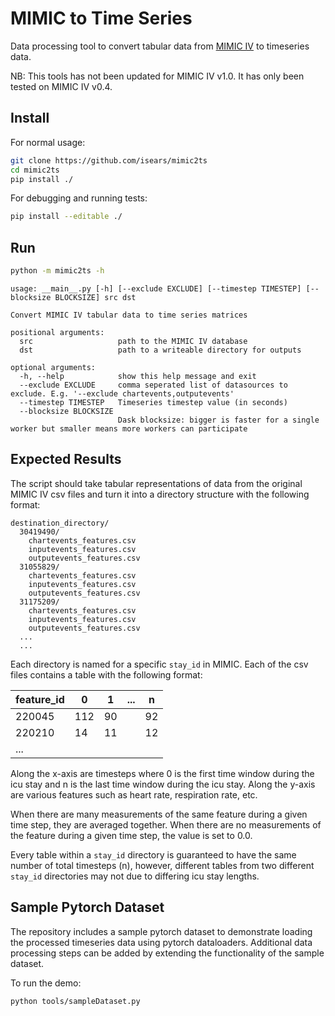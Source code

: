 # MIMIC to Time Series

Data processing tool to convert tabular data from [MIMIC IV](https://mimic.mit.edu/docs/) to timeseries data.

NB: This tools has not been updated for MIMIC IV v1.0. It has only been tested on MIMIC IV v0.4.

## Install

For normal usage:
```bash
git clone https://github.com/isears/mimic2ts
cd mimic2ts
pip install ./
```

For debugging and running tests:
```bash
pip install --editable ./
```

## Run

```bash
python -m mimic2ts -h
```
```
usage: __main__.py [-h] [--exclude EXCLUDE] [--timestep TIMESTEP] [--blocksize BLOCKSIZE] src dst

Convert MIMIC IV tabular data to time series matrices

positional arguments:
  src                   path to the MIMIC IV database
  dst                   path to a writeable directory for outputs

optional arguments:
  -h, --help            show this help message and exit
  --exclude EXCLUDE     comma seperated list of datasources to exclude. E.g. '--exclude chartevents,outputevents'
  --timestep TIMESTEP   Timeseries timestep value (in seconds)
  --blocksize BLOCKSIZE
                        Dask blocksize: bigger is faster for a single worker but smaller means more workers can participate
```

## Expected Results

The script should take tabular representations of data from the original MIMIC IV csv files and turn it into a directory structure with the following format:

```
destination_directory/
  30419490/
    chartevents_features.csv
    inputevents_features.csv
    outputevents_features.csv
  31055829/
    chartevents_features.csv
    inputevents_features.csv
    outputevents_features.csv
  31175209/
    chartevents_features.csv
    inputevents_features.csv
    outputevents_features.csv
  ...
  ...
```

Each directory is named for a specific `stay_id` in MIMIC. Each of the csv files contains a table with the following format:

| feature_id | 0   | 1  | ... | n  |
|------------|-----|----|-----|----|
| 220045     | 112 | 90 |     | 92 |
| 220210     | 14  | 11 |     | 12 |
| ...        |     |    |     |    |

Along the x-axis are timesteps where 0 is the first time window during the icu stay and n is the last time window during the icu stay. Along the y-axis are various features such as heart rate, respiration rate, etc.

When there are many measurements of the same feature during a given time step, they are averaged together. When there are no measurements of the feature during a given time step, the value is set to 0.0.

Every table within a `stay_id` directory is guaranteed to have the same number of total timesteps (n), however, different tables from two different `stay_id` directories may not due to differing icu stay lengths.

## Sample Pytorch Dataset

The repository includes a sample pytorch dataset to demonstrate loading the processed timeseries data using pytorch dataloaders. Additional data processing steps can be added by extending the functionality of the sample dataset.

To run the demo:
```bash
python tools/sampleDataset.py
```